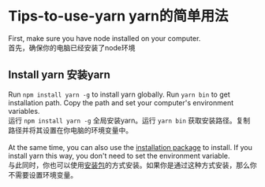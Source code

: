 # Tips-to-use-yarn yarn的简单用法
First, make sure you have node installed on your computer.<br>
首先，确保你的电脑已经安装了node环境
## Install yarn 安装yarn
Run `npm install yarn -g` to install yarn globally. Run `yarn bin` to get installation path. Copy the path and set your computer's environment variables.<br>
运行 `npm install yarn -g` 全局安装yarn。运行 `yarn bin` 获取安装路径。复制路径并将其设置在你电脑的环境变量中。<br>
<br>
At the same time, you can also use the [installation package](https://yarnpkg.com/en/docs/install) to install. If you install yarn this way, you don't need to set the environment variable.<br>
与此同时，你也可以使用[安装包](https://yarnpkg.com/zh-Hans/docs/install)的方式安装。如果你是通过这种方式安装，那么你不需要设置环境变量。
